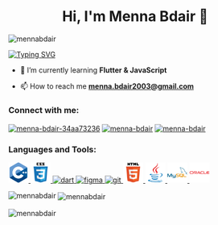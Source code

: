 <h1 align="center">Hi, I'm Menna Bdair 👋</h1>



<p align="left"> <img src="https://komarev.com/ghpvc/?username=mennabdair&label=Profile%20views&color=0e75b6&style=flat" alt="mennabdair" /> 

[![Typing SVG](https://readme-typing-svg.herokuapp.com?font=Fira+Code&size=24&pause=1000&color=07F7D5&background=F8BBFF00&random=false&width=435&lines=SCE+students;In+third+year+at+PTUK;Learning+any+thing)](https://git.io/typing-svg)

</p>

- 🌱 I’m currently learning **Flutter & JavaScript**

- 📫 How to reach me **menna.bdair2003@gmail.com**

<h3 align="left">Connect with me:</h3>
<p align="left">
<a href="https://linkedin.com/in/menna-bdair-34aa73236" target="blank"><img align="center" src="https://raw.githubusercontent.com/rahuldkjain/github-profile-readme-generator/master/src/images/icons/Social/linked-in-alt.svg" alt="menna-bdair-34aa73236" height="30" width="40" /></a>
<a href="https://codeforces.com/profile/menna-bdair" target="blank"><img align="center" src="https://raw.githubusercontent.com/rahuldkjain/github-profile-readme-generator/master/src/images/icons/Social/codeforces.svg" alt="menna-bdair" height="30" width="40" /></a>
<a href="https://www.leetcode.com/menna-bdair" target="blank"><img align="center" src="https://raw.githubusercontent.com/rahuldkjain/github-profile-readme-generator/master/src/images/icons/Social/leet-code.svg" alt="menna-bdair" height="30" width="40" /></a>
</p>

<h3 align="left">Languages and Tools:</h3>
<p align="left"> <a href="https://www.w3schools.com/cpp/" target="_blank" rel="noreferrer"> <img src="https://raw.githubusercontent.com/devicons/devicon/master/icons/cplusplus/cplusplus-original.svg" alt="cplusplus" width="40" height="40"/> </a> <a href="https://www.w3schools.com/css/" target="_blank" rel="noreferrer"> <img src="https://raw.githubusercontent.com/devicons/devicon/master/icons/css3/css3-original-wordmark.svg" alt="css3" width="40" height="40"/> </a> <a href="https://dart.dev" target="_blank" rel="noreferrer"> <img src="https://www.vectorlogo.zone/logos/dartlang/dartlang-icon.svg" alt="dart" width="40" height="40"/> </a> <a href="https://www.figma.com/" target="_blank" rel="noreferrer"> <img src="https://www.vectorlogo.zone/logos/figma/figma-icon.svg" alt="figma" width="40" height="40"/> </a> <a href="https://git-scm.com/" target="_blank" rel="noreferrer"> <img src="https://www.vectorlogo.zone/logos/git-scm/git-scm-icon.svg" alt="git" width="40" height="40"/> </a> <a href="https://www.w3.org/html/" target="_blank" rel="noreferrer"> <img src="https://raw.githubusercontent.com/devicons/devicon/master/icons/html5/html5-original-wordmark.svg" alt="html5" width="40" height="40"/> </a> <a href="https://www.java.com" target="_blank" rel="noreferrer"> <img src="https://raw.githubusercontent.com/devicons/devicon/master/icons/java/java-original.svg" alt="java" width="40" height="40"/> </a> <a href="https://www.mysql.com/" target="_blank" rel="noreferrer"> <img src="https://raw.githubusercontent.com/devicons/devicon/master/icons/mysql/mysql-original-wordmark.svg" alt="mysql" width="40" height="40"/> </a> <a href="https://www.oracle.com/" target="_blank" rel="noreferrer"> <img src="https://raw.githubusercontent.com/devicons/devicon/master/icons/oracle/oracle-original.svg" alt="oracle" width="40" height="40"/> </a> </p>

<p><img align="left" src="https://github-readme-stats.vercel.app/api/top-langs?username=mennabdair&show_icons=true&locale=en&layout=compact" alt="mennabdair" /></p>

<p>&nbsp;<img align="center" src="https://github-readme-stats.vercel.app/api?username=mennabdair&show_icons=true&locale=en" alt="mennabdair" /></p>

<p><img align="center" src="https://github-readme-streak-stats.herokuapp.com/?user=mennabdair&" alt="mennabdair" /></p>

</br></br>
	


